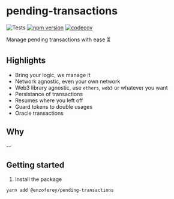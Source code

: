# pending-transactions

![Tests](https://github.com/enzoferey/pending-transactions/actions/workflows/test.yml/badge.svg)
[![npm version](https://badge.fury.io/js/@enzoferey%2Fpending-transactions.svg)](https://badge.fury.io/js/@enzoferey%2Fpending-transactions)
[![codecov](????)](!!!!)

Manage pending transactions with ease ⏳

## Highlights

- Bring your logic, we manage it
- Network agnostic, even your own network
- Web3 library agnostic, use `ethers`, `web3` or whatever you want
- Persistance of transactions
- Resumes where you left off
- Guard tokens to double usages
- Oracle transactions

## Why

--

## Getting started

1. Install the package

```sh
yarn add @enzoferey/pending-transactions
```
